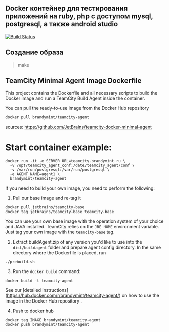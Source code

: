 ## Docker контейнер для тестирования приложений на ruby, php с доступом mysql, postgresql, а также android studio

[![Build Status](https://travis-ci.org/BrandyMint/teamcity-docker-agent.svg?branch=master)](https://travis-ci.org/BrandyMint/teamcity-docker-agent)

## Создание образа

> make

## TeamCity Minimal Agent Image Dockerfile

This project contains the Dockerfile and all necessary scripts to build the Docker image and run a TeamCity Build Agent inside the container.

You can pull the ready-to-use image from the Docker Hub repository
                                     
`docker pull brandymint/teamcity-agent`

sources: https://github.com/JetBrains/teamcity-docker-minimal-agent

# Start container example:

```
docker run -it -e SERVER_URL=teamcity.brandymint.ru \
  -v /opt/teamcity_agent_conf:/date/teamcity_agent/conf \
  -v /var/run/postgresql:/var/run/postgresql \
  -e AGENT_NAME=agent1 \
  brandymint/teamcity-agent
```

If you need to build your own image, you need to perform the following:

1) Pull our base image and re-tag it 
```
docker pull jetbrains/teamcity-base
docker tag jetbrains/teamcity-base teamcity-base
```
You can use your own base image with the operation system of your choice and JAVA installed. TeamCity relies on the `JRE_HOME` environment variable. Just tag your own image with the `teamcity-base` tag.

2) Extract buildAgent.zip of any version you'd like to use into  the `dist/buildagent` folder and prepare agent config directory. In the same directory where the Dockerfile is placed, run
```
./prebuild.sh
```

3) Run the `docker build` command:
```
docker build -t teamcity-agent
```

See our [detailed instructions] (https://hub.docker.com/r/brandymint/teamcity-agent/) on how to use the image in the Docker Hub repository .

4) Push to docker hub

```
docker tag IMAGE brandymint/teamcity-agent
docker push brandymint/teamcity-agent
```

